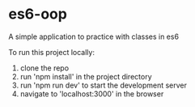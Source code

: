 # es6-oop

A simple application to practice with classes in es6

To run this project locally:
1. clone the repo
2. run 'npm install' in the project directory
3. run 'npm run dev' to start the development server
4. navigate to 'localhost:3000' in the browser
